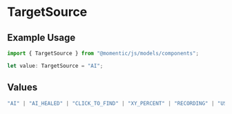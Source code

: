 # TargetSource

## Example Usage

```typescript
import { TargetSource } from "@momentic/js/models/components";

let value: TargetSource = "AI";
```

## Values

```typescript
"AI" | "AI_HEALED" | "CLICK_TO_FIND" | "XY_PERCENT" | "RECORDING" | "USER_CSS_SELECTOR"
```